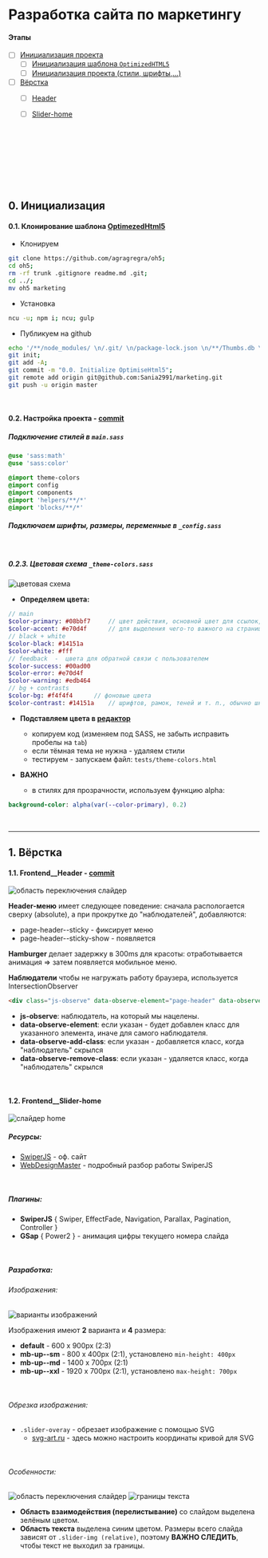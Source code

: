 # Разработка сайта по маркетингу

#### Этапы



- [ ] [Инициализация проекта](#initialize)
	- [ ] [Инициализация шаблона `OptimizedHTML5`](#initialize-oh5)
	- [ ] [Инициализация проекта (стили, шрифты,...)](#initialize-project)
- [ ] [Вёрстка](#frontend)
	- [ ] [Header](#frontend-header)
	- [ ] [Slider-home](#frontend-slider-home)


<br>
<br>
<br>
<br>
<br>
<br>
<br>

<!----><a name="initialize"></a>
## 0. Инициализация
<!----><a name="initialize-oh5"></a>
#### 0.1. Клонирование шаблона [OptimezedHtml5](https://github.com/agragregra/oh5)

* Клонируем
```Bash
git clone https://github.com/agragregra/oh5;
cd oh5;
rm -rf trunk .gitignore readme.md .git;
cd ../;
mv oh5 marketing
```
* Установка
```Bash
ncu -u; npm i; ncu; gulp
```

* Публикуем на github
```Bash
echo '/**/node_modules/ \n/.git/ \n/package-lock.json \n/**/Thumbs.db \n/**/*.DS_Store \n/**/package-lock.json /\n/**/debug.log' > .gitignore;
git init;
git add -A;
git commit -m "0.0. Initialize OptimiseHtml5";
git remote add origin git@github.com:Sania2991/marketing.git
git push -u origin master
```

<br>

<!----><a name="initialize-project"></a>
#### 0.2. Настройка проекта - [commit](https://github.com/Sania2991/marketing/commit/1204d17ab58cf8334c1cb57f545477586e9bcc28)

##### Подключение стилей в `main.sass`
```sass
@use 'sass:math'
@use 'sass:color'

@import theme-colors
@import config
@import components
@import 'helpers/**/*'
@import 'blocks/**/*'
```

##### Подключаем шрифты, размеры, переменные в `_config.sass`

<br>

##### 0.2.3. Цветовая схема `_theme-colors.sass`
![цветовая схема](github/initialize__theme-colors.jpg)

* **Определяем цвета:**
```SASS
// main
$color-primary: #08bbf7		// цвет действия, основной цвет для ссылок, фона кнопок и т.п.
$color-accent: #e70d4f		// для выделения чего-то важного на странице 
// black + white
$color-black: #14151a
$color-white: #fff
// feedback  -  цвета для обратной связи с пользователем
$color-success: #00ad00
$color-error: #e70d4f
$color-warning: #edb464
// bg + contrasts
$color-bg: #f4f4f4		// фоновые цвета
$color-contrast: #14151a	// шрифтов, рамок, теней и т. п., обычно шкала серого тона
```
* **Подставляем цвета в [редактор](https://codyhouse.co/ds/globals/colors)**
	*	копируем код (изменяем под SASS, не забыть исправить пробелы на `tab`)
	* если тёмная тема не нужна  -  удаляем стили
	* тестируем - запускаем файл: `tests/theme-colors.html`

* **ВАЖНО**
	* в стилях для прозрачности, используем функцию alpha:
```sass
background-color: alpha(var(--color-primary), 0.2)
```


<br>

___

<!----><a name="frontend"></a>
## 1. Вёрстка

<!----><a name="frontend-header"></a>
#### 1.1. Frontend__Header - [commit](https://github.com/Sania2991/marketing/commit/6b33e6b4dda86874b9e4236eb36e17a04d67c051)
![область переключения слайдер](github/page-header.jpg)

**Header-меню** имеет следующее поведение: сначала распологается сверху (absolute), а при прокрутке до "наблюдателей", добавляются:
* page-header--sticky  -  фиксирует меню
* page-header--sticky-show  -  появляется

**Hamburger** делает задержку в 300ms для красоты: отработывается анимация => затем появляется мобильное меню.

**Наблюдатели** чтобы не нагружать работу браузера, используется IntersectionObserver
```HTML
<div class="js-observe" data-observe-element="page-header" data-observe-add-class="page-header--sticky"></div>
```
* **js-observe**:  наблюдатель, на который мы нацелены.
* **data-observe-element**:  если указан - будет добавлен класс для указанного элемента, иначе для самого наблюдателя.
* **data-observe-add-class**:  если указан - добавляется класс, когда "наблюдатель" скрылся
* **data-observe-remove-class**: если указан - удаляется класс, когда "наблюдатель" скрылся

<br>

<!----><a name="frontend-slider-home"></a>
#### 1.2. Frontend__Slider-home
![слайдер home](github/promo-slider.jpg)

##### Ресурсы:
* [SwiperJS](https://swiperjs.com/swiper-api#pagination) - оф. сайт
* [WebDesignMaster](https://youtu.be/3PzzZ5eHHig) - подробный разбор работы SwiperJS

<br>

##### Плагины:
* **SwiperJS** { Swiper, EffectFade, Navigation, Parallax, Pagination, Controller }
* **GSap** { Power2 }  -  анимация цифры текущего номера слайда

<br>

##### Разработка:

###### Изображения:
![варианты изображений](github/promo-slider__images.jpg)

Изображения имеют **2** варианта и **4** размера:
* **default** - 600 x 900px (2:3)
* **mb-up--sm** - 800 x 400px (2:1), установлено `min-height: 400px`
* **mb-up--md** - 1400 x 700px (2:1)
* **mb-up--xxl** - 1920 x 700px (2:1), установлено `max-height: 700px`
<br>

###### Обрезка изображения:
* `.slider-overay` - обрезает изображение с помощью SVG
	* [svg-art.ru](https://svg-art.ru/?p=1114) - здесь можно настроить координаты кривой для SVG

<br>

###### Особенности:
![область переключения слайдер](github/promo-slider__flipping-area.jpg)
![границы текста](github/promo-slider__text-container.jpg)

* **Область взаимодействия (перелистывание)** со слайдом выделена зелёным цветом.
* **Область текста** выделена синим цветом. Размеры всего слайда зависят от `.slider-img (relative)`, поэтому **ВАЖНО СЛЕДИТЬ**, чтобы текст не выходил за границы.
